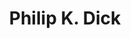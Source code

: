---
title: "Philip K. Dick"
hashtag: "philip-k-dick"
born-on: 1928-12-16
died-on: 1982-03-02
layout: hashtag
tags:
  - American
  - Science Fiction
  - Writer
  - Psychonaut
  - Human Being
  - dead at the moment
---